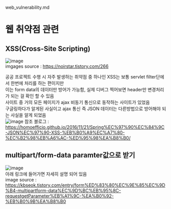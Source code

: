 web_vulnerability.md

# 웹 취약점 관련
## XSS(Cross-Site Scripting)
![image](https://user-images.githubusercontent.com/44331989/123351814-f3628f00-d598-11eb-8df2-54d0d4b37666.png) <br>
imgages source : https://noirstar.tistory.com/266 <br>

공공 프로젝트 수행 시 자주 발생하는 취약점 중 하나인 XSS는 보통 servlet filter단에서 한번에 처리를 하는 편이지만 <br>
이는 form data의 데이터만 방어가 가능함, 실제 디버그 찍어보면 header만 변경처리가 되는 걸 확인 할 수 있음<br>
사이트 중 거의 모든 페이지가 ajax 비동기 통신으로 동작하는 사이트가 있었음 <br>
구글링하다가 알게된 사실이고 ajax 통신 즉 JSON 데이터는 다른방법으로 방어해야 되는 사실을 알게 되었음 <br>
![image](https://user-images.githubusercontent.com/44331989/123353389-615c8580-d59c-11eb-998c-e416a9525681.png)
참조 블로그 : 
https://homoefficio.github.io/2016/11/21/Spring%EC%97%90%EC%84%9C-JSON%EC%97%90-XSS-%EB%B0%A9%EC%A7%80-%EC%B2%98%EB%A6%AC-%ED%95%98%EA%B8%B0/ <br>

## multipart/form-data paramter값으로 받기
![image](https://user-images.githubusercontent.com/44331989/128136740-b9d990d8-9ee0-40ba-83e3-510792b338c5.png) <br>
아래 링크에 들어가면 자세히 설명 되어 있음 <br>
image source : https://kbseok.tistory.com/entry/form%ED%83%80%EC%9E%85%EC%9D%B4-multipartform-data%EC%9D%BC%EB%95%8C-requestgetParameter%EB%A1%9C-%EA%B0%92-%EB%B0%9B%EA%B8%B0
